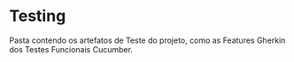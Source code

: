 # Testing
Pasta contendo os artefatos de Teste do projeto, como as Features Gherkin dos Testes Funcionais Cucumber.
